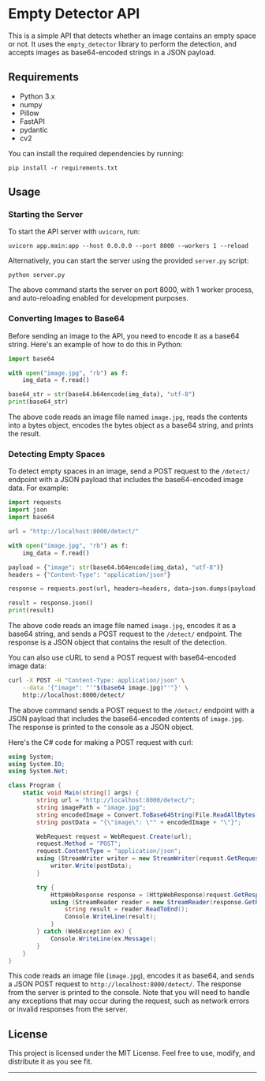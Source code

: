 # Empty Detector API

This is a simple API that detects whether an image contains an empty space or not. It uses the `empty_detector` library to perform the detection, and accepts images as base64-encoded strings in a JSON payload.

## Requirements

- Python 3.x
- numpy
- Pillow
- FastAPI
- pydantic
- cv2

You can install the required dependencies by running:

```
pip install -r requirements.txt
```

## Usage

### Starting the Server

To start the API server with `uvicorn`, run:

```
uvicorn app.main:app --host 0.0.0.0 --port 8000 --workers 1 --reload
```

Alternatively, you can start the server using the provided `server.py` script:

```
python server.py
```

The above command starts the server on port 8000, with 1 worker process, and auto-reloading enabled for development purposes.

### Converting Images to Base64

Before sending an image to the API, you need to encode it as a base64 string. Here's an example of how to do this in Python:

```python
import base64

with open("image.jpg", "rb") as f:
    img_data = f.read()

base64_str = str(base64.b64encode(img_data), "utf-8")
print(base64_str)
```

The above code reads an image file named `image.jpg`, reads the contents into a bytes object, encodes the bytes object as a base64 string, and prints the result.

### Detecting Empty Spaces

To detect empty spaces in an image, send a POST request to the `/detect/` endpoint with a JSON payload that includes the base64-encoded image data. For example:

```python
import requests
import json
import base64

url = "http://localhost:8000/detect/"

with open("image.jpg", "rb") as f:
    img_data = f.read()

payload = {"image": str(base64.b64encode(img_data), "utf-8")}
headers = {"Content-Type": "application/json"}

response = requests.post(url, headers=headers, data=json.dumps(payload))

result = response.json()
print(result)
```

The above code reads an image file named `image.jpg`, encodes it as a base64 string, and sends a POST request to the `/detect/` endpoint. The response is a JSON object that contains the result of the detection.

You can also use cURL to send a POST request with base64-encoded image data:

```bash
curl -X POST -H "Content-Type: application/json" \
    --data '{"image": "'"$(base64 image.jpg)"'"}' \
    http://localhost:8000/detect/
```

The above command sends a POST request to the `/detect/` endpoint with a JSON payload that includes the base64-encoded contents of `image.jpg`. The response is printed to the console as a JSON object.

Here's the C# code for making a POST request with curl:

```csharp
using System;
using System.IO;
using System.Net;

class Program {
    static void Main(string[] args) {
        string url = "http://localhost:8000/detect/";
        string imagePath = "image.jpg";
        string encodedImage = Convert.ToBase64String(File.ReadAllBytes(imagePath));
        string postData = "{\"image\": \"" + encodedImage + "\"}";

        WebRequest request = WebRequest.Create(url);
        request.Method = "POST";
        request.ContentType = "application/json";
        using (StreamWriter writer = new StreamWriter(request.GetRequestStream())) {
            writer.Write(postData);
        }

        try {
            HttpWebResponse response = (HttpWebResponse)request.GetResponse();
            using (StreamReader reader = new StreamReader(response.GetResponseStream())) {
                string result = reader.ReadToEnd();
                Console.WriteLine(result);
            }
        } catch (WebException ex) {
            Console.WriteLine(ex.Message);
        }
    }
}
```

This code reads an image file (`image.jpg`), encodes it as base64, and sends a JSON POST request to `http://localhost:8000/detect/`. The response from the server is printed to the console. Note that you will need to handle any exceptions that may occur during the request, such as network errors or invalid responses from the server.

## License

This project is licensed under the MIT License. Feel free to use, modify, and distribute it as you see fit.

---

